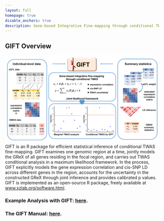 ```yaml
---
layout: full
homepage: true
disable_anchors: true
description: Gene-based Integrative Fine-mapping through conditional TWAS
---
```

## GIFT Overview
![GIFT\_pipeline](Fig1.png)
GIFT is an R package for efficient statistical inference of conditional TWAS fine-mapping. GIFT examines one genomic region at a time, jointly models the GReX of all genes residing in the focal region, and carries out TWAS conditional analysis in a maximum likelihood framework. In the process, GIFT explicitly models the gene expression correlation and cis-SNP LD across different genes in the region, accounts for the uncertainty in the constructed GReX through joint inference and provides calibrated p values. GIFT is implemented as an open-source R package, freely available at www.xzlab.org/software.html. 

### Example Analysis with GIFT: [here](https://yuanzhongshang.github.io/GIFT/documentation/04_GIFT_Example.html).
### The GIFT Manual: [here](https://github.com/yuanzhongshang/GIFT/blob/main/docs/GIFT%20manual.pdf).
